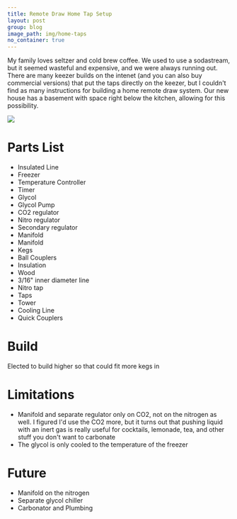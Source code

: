```yaml
---
title: Remote Draw Home Tap Setup
layout: post
group: blog
image_path: img/home-taps
no_container: true
---
```


My family loves seltzer and cold brew coffee. We used to use a sodastream, but it seemed wasteful and expensive, and we were always running out. There are many keezer builds on the intenet (and you can also buy commercial versions) that put the taps directly on the keezer, but I couldn't find as many instructions for building a home remote draw system. Our new house has a basement with space right below the kitchen, allowing for this possibility.

<img src="/img/home-taps/taps.png">

# Parts List

* Insulated Line
* Freezer
* Temperature Controller
* Timer
* Glycol
* Glycol Pump
* CO2 regulator
* Nitro regulator
* Secondary regulator
* Manifold
* Manifold
* Kegs
* Ball Couplers
* Insulation
* Wood
* 3/16" inner diameter line
* Nitro tap
* Taps
* Tower
* Cooling Line
* Quick Couplers

# Build
Elected to build higher so that could fit more kegs in

# Limitations
* Manifold and separate regulator only on CO2, not on the nitrogen as well. I figured I'd use the CO2 more, but it turns out that pushing liquid with an inert gas is really useful for cocktails, lemonade, tea, and other stuff you don't want to carbonate
* The glycol is only cooled to the temperature of the freezer

# Future
* Manifold on the nitrogen
* Separate glycol chiller
* Carbonator and Plumbing
